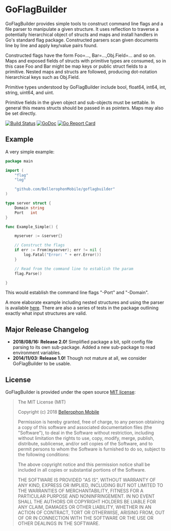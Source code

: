 GoFlagBuilder
============

GoFlagBuilder provides simple tools to construct command line flags
and a file parser to manipulate a given structure.  It uses reflection
to traverse a potentially hierarchical object of structs and maps and
install handlers in Go's standard flag package.  Constructed parsers
scan given documents line by line and apply key/value pairs found.

Constructed flags have the form Foo=..., Bar=...,Obj.Field=... and so
on.  Maps and exposed fields of structs with primitive types are
consumed, so in this case Foo and Bar might be map keys or public
struct fields to a primitive.  Nested maps and structs are followed,
producing dot-notation hierarchical keys such as Obj.Field.

Primitive types understood by GoFlagBuilder include bool, float64,
int64, int, string, uint64, and uint.

Primitive fields in the given object and sub-objects must be settable.
In general this means structs should be passed in as pointers.  Maps
may also be set directly.

[![Build Status](https://travis-ci.org/BellerophonMobile/goflagbuilder.svg?branch=master)](https://travis-ci.org/BellerophonMobile/goflagbuilder)
[![GoDoc](https://godoc.org/github.com/BellerophonMobile/goflagbuilder?status.svg)](https://godoc.org/github.com/BellerophonMobile/goflagbuilder)
[![Go Report Card](https://goreportcard.com/badge/github.com/BellerophonMobile/goflagbuilder)](https://goreportcard.com/report/github.com/BellerophonMobile/goflagbuilder)

## Example

A very simple example:

```go
package main

import (
	"flag"
	"log"

	"github.com/BellerophonMobile/goflagbuilder"
)

type server struct {
	Domain string
	Port   int
}

func Example_Simple() {

	myserver := &server{}

	// Construct the flags
	if err := From(myserver); err != nil {
		log.Fatal("Error: " + err.Error())
	}

	// Read from the command line to establish the param
	flag.Parse()

}
```

This would establish the command line flags "-Port" and "-Domain".

A more elaborate example including nested structures and using the parser is
available
[here](https://github.com/BellerophonMobile/goflagbuilder/blob/master/doc_extended_test.go).
There are also a series of tests in the package outlining exactly what input
structures are valid.


## Major Release Changelog

 * **2018/08/16: Release 2.0!** Simplified package a bit, split config file
   parsing to its own sub-package. Added a new sub-package to read
   environment variables.
 * **2014/11/03: Release 1.0!** Though not mature at all, we consider
   GoFlagBuilder to be usable.

## License

GoFlagBuilder is provided under the open source
[MIT license](http://opensource.org/licenses/MIT):

> The MIT License (MIT)
>
> Copyright (c) 2018 [Bellerophon Mobile](http://bellerophonmobile.com/)
>
>
> Permission is hereby granted, free of charge, to any person
> obtaining a copy of this software and associated documentation files
> (the "Software"), to deal in the Software without restriction,
> including without limitation the rights to use, copy, modify, merge,
> publish, distribute, sublicense, and/or sell copies of the Software,
> and to permit persons to whom the Software is furnished to do so,
> subject to the following conditions:
>
> The above copyright notice and this permission notice shall be
> included in all copies or substantial portions of the Software.
>
> THE SOFTWARE IS PROVIDED "AS IS", WITHOUT WARRANTY OF ANY KIND,
> EXPRESS OR IMPLIED, INCLUDING BUT NOT LIMITED TO THE WARRANTIES OF
> MERCHANTABILITY, FITNESS FOR A PARTICULAR PURPOSE AND
> NONINFRINGEMENT. IN NO EVENT SHALL THE AUTHORS OR COPYRIGHT HOLDERS
> BE LIABLE FOR ANY CLAIM, DAMAGES OR OTHER LIABILITY, WHETHER IN AN
> ACTION OF CONTRACT, TORT OR OTHERWISE, ARISING FROM, OUT OF OR IN
> CONNECTION WITH THE SOFTWARE OR THE USE OR OTHER DEALINGS IN THE
> SOFTWARE.
